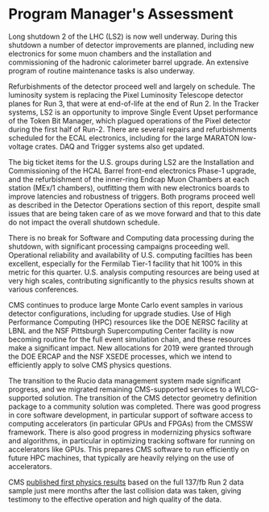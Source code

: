 # Program Manager's Assessment

Long shutdown 2 of the LHC (LS2) is now well underway. During this shutdown a number of detector improvements are planned, including new electronics for some muon chambers and the installation and commissioning of the hadronic calorimeter barrel upgrade. An extensive program of routine maintenance tasks is also underway.

Refurbishments of the detector proceed well and largely on schedule. The luminosity system is replacing the Pixel Luminosity Telescope detector planes for Run 3,  that were at end-of-life at the end of Run 2. In the Tracker systems, LS2 is an opportunity to improve Single Event Upset performance of the Token Bit Manager, which plagued operations of the Pixel detector during the first half of Run-2. There are several repairs and refurbishments scheduled for the ECAL electronics, including for the large MARATON low-voltage crates. DAQ and Trigger systems also get updated. 

The big ticket items for the U.S. groups during LS2 are the Installation and Commissioning of the HCAL Barrel front-end electronics Phase-1 upgrade, and the refurbishment of the inner-ring Endcap Muon Chambers at each station (MEx/1 chambers), outfitting them with new electronics boards to improve latencies and robustness of triggers. Both programs proceed well as described in the Detector Operations section of this report, despite small issues that are being taken care of as we move forward and that to this date do not impact the overall shutdown schedule. 

There is no break for Software and Computing data processing during the shutdown, with significant processing campaigns proceeding well. Operational reliability and availability of U.S. computing facilties has been excellent, especially for the Fermilab Tier-1 facility that hit 100% in this metric for this quarter. U.S. analysis computing resources are being used at very high scales, contributing significantly to the physics results shown at various conferences. 

CMS continues to produce large Monte Carlo event samples in various detector configurations, including for upgrade studies. Use of High Performance Computing (HPC) resources like the DOE NERSC facility at LBNL and the NSF Pittsburgh Supercomputing Center facility is now becoming routine for the full event simulation chain, and these resources make a significant impact. New allocations for 2019 were granted through the DOE ERCAP and the NSF XSEDE processes, which we intend to efficiently apply to solve CMS physics questions. 

The transition to the Rucio data management system made significant progress, and we migrated remaining CMS-supported services to a WLCG-supported solution. The transition of the CMS detector geometry definition package to a community solution was completed. There was good progress in core software development, in particular support of software access to computing accelerators (in particular GPUs and FPGAs) from the CMSSW framework. There is also good progress in modernizing physics software and algorithms, in particular in optimizing tracking software for running on accelerators like GPUs. This prepares CMS software to run efficiently on future HPC machines, that typically are heavily relying on the use of accelerators.

CMS [published first physics results](https://doi.org/10.1103/PhysRevLett.122.132001) based on the full 137/fb Run 2 data sample just mere months after the last collision data was taken, giving  testimony to the effective operation and high quality of the data.

